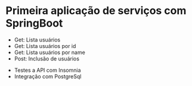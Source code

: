 
  
 <br>
 <h1> Primeira aplicação de serviços com SpringBoot </h1> 
 

- Get: Lista usuários
- Get: Lista usuários por id
- Get: Lista usuários por name
- Post: Inclusão de usuários


* Testes a API com Insomnia
* Integração com PostgreSql

